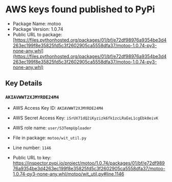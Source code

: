 # AWS keys found published to PyPi

* Package Name: motoo
* Package Version: 1.0.74
* Public URL to package: [https://files.pythonhosted.org/packages/01/bf/e72df98976a9354be3d4263ec199f8e35825fd5c3f2602905ca5558dfa37/motoo-1.0.74-py3-none-any.whl](https://files.pythonhosted.org/packages/01/bf/e72df98976a9354be3d4263ec199f8e35825fd5c3f2602905ca5558dfa37/motoo-1.0.74-py3-none-any.whl)

## Key Details

### `AKIAVWWT2XJMYRDE24M4`

* AWS Access Key ID: `AKIAVWWT2XJMYRDE24M4`
* AWS Secret Access Key: `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` 
* AWS role name: `user/S3TempUploader`
* File in package: `motoo/wit_util.py`
* Line number: `1146`

* Public URL to key: https://inspector.pypi.io/project/motoo/1.0.74/packages/01/bf/e72df98976a9354be3d4263ec199f8e35825fd5c3f2602905ca5558dfa37/motoo-1.0.74-py3-none-any.whl/motoo/wit_util.py#line.1146


